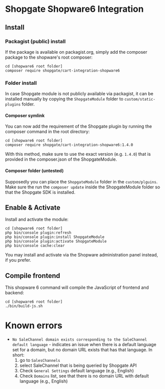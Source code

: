 # Shopgate Shopware6 Integration

## Install

### Packagist (public) install
If the package is available on packagist.org, simply add the composer package to the shopware's root composer:
```shell
cd [shopware6 root folder]
composer require shopgate/cart-integration-shopware6
```

### Folder install

In case Shopgate module is not publicly available via packagist, it can be installed manually by copying the
`ShopgateModule` folder to `custom/static-plugins` folder.

#### Composer symlink
You can now add the requirement of the Shopgate plugin by running the composer command in the root directory:
```shell
cd [shopware6 root folder]
composer require shopgate/cart-integration-shopware6:1.4.0
```

With this method, make sure to use the exact version (e.g. `1.4.0`) that is provided in the composer.json of the
ShopgateModule.

#### Composer folder (untested)
Supposedly you can place the `ShopgateModule` folder in the `custom/plguins`. 
Make sure the run the `composer update` inside the ShopgateModule folder so that the Shopgate SDK is installed.

## Enable & Activate
Install and activate the module:
```shell
cd [shopware6 root folder]
php bin/console plugin:refresh
php bin/console plugin:install ShopgateModule
php bin/console plugin:activate ShopgateModule
php bin/console cache:clear
```

You may install and activate via the Shopware administration panel instead, if you prefer.

## Compile frontend

This shopware 6 command will compile the JavaScript of frontend and backend:

```shell
cd [shopware6 root folder]
./bin/build-js.sh
```

# Known errors

* `No SaleChannel domain exists corresponding to the SaleChannel default language` - indicates an issue when there is a
  default language set for a domain, but no domain URL exists that has that language. In short:
    1. go to `SalesChannels`
    1. select SaleChannel that is being queried by Shopgate API
    1. Check `General Settings` default language (e.g., English)
    1. Check `Domains` list, see that there is no domain URL with default language (e.g., English)

